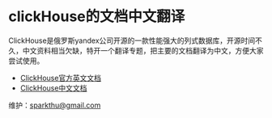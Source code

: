 clickHouse的文档中文翻译
========================
ClickHouse是俄罗斯yandex公司开源的一款性能强大的列式数据库，开源时间不久，中文资料相当欠缺，特开一个翻译专题，把主要的文档翻译为中文，方便大家尝试使用。

- [ClickHouse官方英文文档](https://clickhouse.yandex/reference_en.html)
- [ClickHouse中文文档](https://github.com/sparkthu/clickhouse-doc-cn/blob/master/Reference.md)

维护：sparkthu@gmail.com

